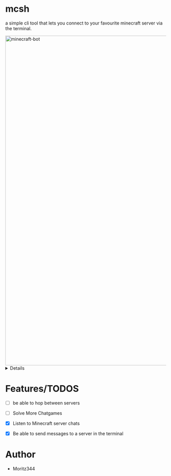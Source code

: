 # mcsh
a simple cli tool that lets you connect to your favourite minecraft server via the terminal.

<img width="1905" height="1033" alt="minecraft-bot" src="https://github.com/user-attachments/assets/1eb8cb00-a973-481b-ae64-68dcfb421187" />


<details>
  
<img width="1911" height="1031" alt="bot_2" src="https://github.com/user-attachments/assets/268625ec-fa12-4adf-8ec0-8c0f992e07b3" />

</details>


# Features/TODOS
- [ ] be able to hop between servers 
- [ ] Solve More Chatgames
- [x] Listen to Minecraft server chats
- [x] Be able to send messages to a server in the terminal


# Author
- Moritz344
